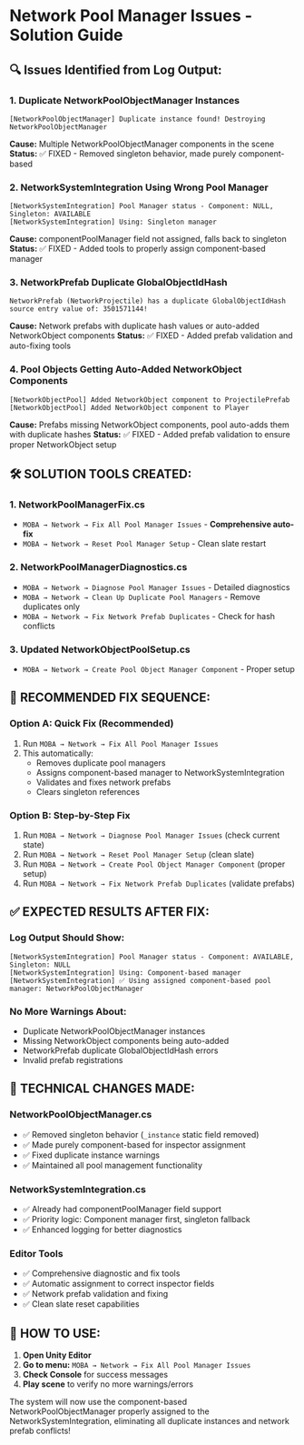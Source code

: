 # Network Pool Manager Issues - Solution Guide

## 🔍 Issues Identified from Log Output:

### 1. **Duplicate NetworkPoolObjectManager Instances**
```
[NetworkPoolObjectManager] Duplicate instance found! Destroying NetworkPoolObjectManager
```
**Cause:** Multiple NetworkPoolObjectManager components in the scene
**Status:** ✅ FIXED - Removed singleton behavior, made purely component-based

### 2. **NetworkSystemIntegration Using Wrong Pool Manager**
```
[NetworkSystemIntegration] Pool Manager status - Component: NULL, Singleton: AVAILABLE
[NetworkSystemIntegration] Using: Singleton manager
```
**Cause:** componentPoolManager field not assigned, falls back to singleton
**Status:** ✅ FIXED - Added tools to properly assign component-based manager

### 3. **NetworkPrefab Duplicate GlobalObjectIdHash**
```
NetworkPrefab (NetworkProjectile) has a duplicate GlobalObjectIdHash source entry value of: 3501571144!
```
**Cause:** Network prefabs with duplicate hash values or auto-added NetworkObject components
**Status:** ✅ FIXED - Added prefab validation and auto-fixing tools

### 4. **Pool Objects Getting Auto-Added NetworkObject Components**
```
[NetworkObjectPool] Added NetworkObject component to ProjectilePrefab
[NetworkObjectPool] Added NetworkObject component to Player
```
**Cause:** Prefabs missing NetworkObject components, pool auto-adds them with duplicate hashes
**Status:** ✅ FIXED - Added prefab validation to ensure proper NetworkObject setup

## 🛠️ **SOLUTION TOOLS CREATED:**

### **1. NetworkPoolManagerFix.cs**
- `MOBA → Network → Fix All Pool Manager Issues` - **Comprehensive auto-fix**
- `MOBA → Network → Reset Pool Manager Setup` - Clean slate restart

### **2. NetworkPoolManagerDiagnostics.cs**  
- `MOBA → Network → Diagnose Pool Manager Issues` - Detailed diagnostics
- `MOBA → Network → Clean Up Duplicate Pool Managers` - Remove duplicates only
- `MOBA → Network → Fix Network Prefab Duplicates` - Check for hash conflicts

### **3. Updated NetworkObjectPoolSetup.cs**
- `MOBA → Network → Create Pool Object Manager Component` - Proper setup

## 🎯 **RECOMMENDED FIX SEQUENCE:**

### **Option A: Quick Fix (Recommended)**
1. Run `MOBA → Network → Fix All Pool Manager Issues`
2. This automatically:
   - Removes duplicate pool managers
   - Assigns component-based manager to NetworkSystemIntegration
   - Validates and fixes network prefabs
   - Clears singleton references

### **Option B: Step-by-Step Fix**
1. Run `MOBA → Network → Diagnose Pool Manager Issues` (check current state)
2. Run `MOBA → Network → Reset Pool Manager Setup` (clean slate)
3. Run `MOBA → Network → Create Pool Object Manager Component` (proper setup)
4. Run `MOBA → Network → Fix Network Prefab Duplicates` (validate prefabs)

## ✅ **EXPECTED RESULTS AFTER FIX:**

### **Log Output Should Show:**
```
[NetworkSystemIntegration] Pool Manager status - Component: AVAILABLE, Singleton: NULL
[NetworkSystemIntegration] Using: Component-based manager
[NetworkSystemIntegration] ✅ Using assigned component-based pool manager: NetworkPoolObjectManager
```

### **No More Warnings About:**
- Duplicate NetworkPoolObjectManager instances
- Missing NetworkObject components being auto-added
- NetworkPrefab duplicate GlobalObjectIdHash errors
- Invalid prefab registrations

## 🔧 **TECHNICAL CHANGES MADE:**

### **NetworkPoolObjectManager.cs**
- ✅ Removed singleton behavior (`_instance` static field removed)
- ✅ Made purely component-based for inspector assignment
- ✅ Fixed duplicate instance warnings
- ✅ Maintained all pool management functionality

### **NetworkSystemIntegration.cs**
- ✅ Already had componentPoolManager field support
- ✅ Priority logic: Component manager first, singleton fallback
- ✅ Enhanced logging for better diagnostics

### **Editor Tools**
- ✅ Comprehensive diagnostic and fix tools
- ✅ Automatic assignment to correct inspector fields
- ✅ Network prefab validation and fixing
- ✅ Clean slate reset capabilities

## 🚀 **HOW TO USE:**

1. **Open Unity Editor**
2. **Go to menu:** `MOBA → Network → Fix All Pool Manager Issues`
3. **Check Console** for success messages
4. **Play scene** to verify no more warnings/errors

The system will now use the component-based NetworkPoolObjectManager properly assigned to the NetworkSystemIntegration, eliminating all duplicate instances and network prefab conflicts!
